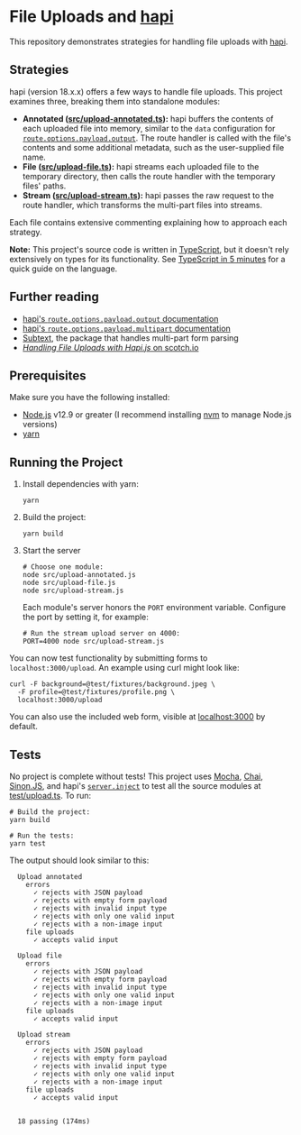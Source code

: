 # File Uploads and [hapi](https://hapi.dev/)

This repository demonstrates strategies for handling file uploads with
[hapi](https://hapi.dev/).

## Strategies

hapi (version 18.x.x) offers a few ways to handle file uploads. This project
examines three, breaking them into standalone modules:

* **Annotated ([src/upload-annotated.ts](./src/upload-annotated.ts)):** hapi
  buffers the contents of each uploaded file into memory, similar to the `data`
  configuration for
  [`route.options.payload.output`](https://hapi.dev/api/?v=18.3.2#route.options.payload.output).
  The route handler is called with the file's contents and some additional
  metadata, such as the user-supplied file name.
* **File ([src/upload-file.ts](./src/upload-file.ts)):** hapi streams each
  uploaded file to the temporary directory, then calls the route handler with
  the temporary files' paths.
* **Stream ([src/upload-stream.ts](./src/upload-stream.ts)):** hapi passes the
  raw request to the route handler, which transforms the multi-part files into
  streams.

Each file contains extensive commenting explaining how to approach each
strategy.

**Note:** This project's source code is written in
[TypeScript](https://www.typescriptlang.org), but it doesn't rely extensively
on types for its functionality. See [TypeScript in 5
minutes](https://www.typescriptlang.org/docs/handbook/typescript-in-5-minutes.html)
for a quick guide on the language.

## Further reading

* [hapi's `route.options.payload.output` documentation](https://hapi.dev/api/?v=18.3.2#route.options.payload.output)
* [hapi's `route.options.payload.multipart` documentation](https://hapi.dev/api/?v=18.3.2#route.options.payload.multipart)
* [Subtext](https://github.com/hapijs/subtext), the package that handles
  multi-part form parsing
* [_Handling File Uploads with Hapi.js_ on scotch.io](https://scotch.io/bar-talk/handling-file-uploads-with-hapi-js#toc-filter-file-type)

## Prerequisites

Make sure you have the following installed:

* [Node.js](https://nodejs.org/en/) v12.9 or greater (I recommend installing
  [nvm](https://github.com/nvm-sh/nvm/) to manage Node.js versions)
* [yarn](https://yarnpkg.com/lang/en/)

## Running the Project

1. Install dependencies with yarn:

    ```shell
    yarn
    ```
2. Build the project:

    ```shell
    yarn build
    ```
3. Start the server

    ```shell
    # Choose one module:
    node src/upload-annotated.js
    node src/upload-file.js
    node src/upload-stream.js
    ```

    Each module's server honors the `PORT` environment variable. Configure the
    port by setting it, for example:

    ```shell
    # Run the stream upload server on 4000:
    PORT=4000 node src/upload-stream.js
    ```

You can now test functionality by submitting forms to `localhost:3000/upload`.
An example using curl might look like:

```shell
curl -F background=@test/fixtures/background.jpeg \
  -F profile=@test/fixtures/profile.png \
  localhost:3000/upload
```

You can also use the included web form, visible at
[localhost:3000](http://localhost:3000) by default.

## Tests

No project is complete without tests! This project uses
[Mocha](https://mochajs.org), [Chai](https://www.chaijs.com),
[Sinon.JS](https://sinonjs.org), and hapi's
[`server.inject`](https://hapi.dev/api/?v=18.3.2#server.inject()) to test all
the source modules at [test/upload.ts](./test/upload.ts). To run:

```shell
# Build the project:
yarn build

# Run the tests:
yarn test
```

The output should look similar to this:

```
  Upload annotated
    errors
      ✓ rejects with JSON payload
      ✓ rejects with empty form payload
      ✓ rejects with invalid input type
      ✓ rejects with only one valid input
      ✓ rejects with a non-image input
    file uploads
      ✓ accepts valid input

  Upload file
    errors
      ✓ rejects with JSON payload
      ✓ rejects with empty form payload
      ✓ rejects with invalid input type
      ✓ rejects with only one valid input
      ✓ rejects with a non-image input
    file uploads
      ✓ accepts valid input

  Upload stream
    errors
      ✓ rejects with JSON payload
      ✓ rejects with empty form payload
      ✓ rejects with invalid input type
      ✓ rejects with only one valid input
      ✓ rejects with a non-image input
    file uploads
      ✓ accepts valid input


  18 passing (174ms)
```

